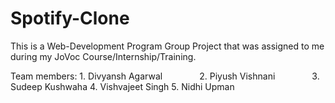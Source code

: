 # Spotify-Clone

This is a Web-Development Program Group Project that was assigned to me during my JoVoc Course/Internship/Training. 

Team members: 1. Divyansh Agarwal
              2. Piyush Vishnani
              3. Sudeep Kushwaha
              4. Vishvajeet Singh
              5. Nidhi Upman
